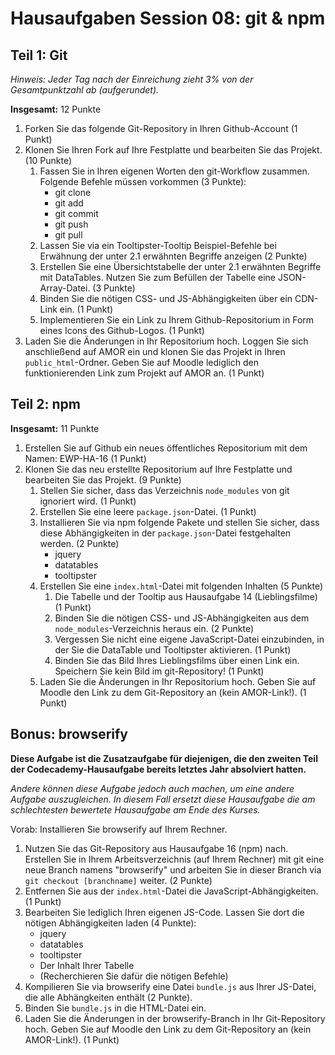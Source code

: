 # Hausaufgaben Session 08: git & npm

## Teil 1: Git

*Hinweis: Jeder Tag nach der Einreichung zieht 3% von der Gesamtpunktzahl ab
(aufgerundet).*

**Insgesamt:** 12 Punkte

1. Forken Sie das folgende Git-Repository in Ihren Github-Account (1 Punkt)
2. Klonen Sie Ihren Fork auf Ihre Festplatte und bearbeiten Sie das Projekt. (10 Punkte) 
    1. Fassen Sie in Ihren eigenen Worten den git-Workflow zusammen. Folgende Befehle müssen vorkommen (3 Punkte):
        * git clone
        * git add
        * git commit
        * git push
        * git pull
    2. Lassen Sie via ein Tooltipster-Tooltip Beispiel-Befehle bei Erwähnung der unter 2.1 erwähnten Begriffe anzeigen (2 Punkte)
    3. Erstellen Sie eine Übersichtstabelle der unter 2.1 erwähnten Begriffe mit DataTables. Nutzen Sie zum Befüllen der Tabelle eine JSON-Array-Datei. (3 Punkte)
    4. Binden Sie die nötigen CSS- und JS-Abhängigkeiten über ein CDN-Link ein. (1 Punkt) 
    5. Implementieren Sie ein Link zu Ihrem Github-Repositorium in Form eines Icons des Github-Logos. (1 Punkt)
3. Laden Sie die Änderungen in Ihr Repositorium hoch. Loggen Sie sich anschließend auf AMOR ein und klonen Sie das Projekt in Ihren ```public_html```-Ordner. Geben Sie auf Moodle lediglich den funktionierenden Link zum Projekt auf AMOR an. (1 Punkt)
    
    
## Teil 2: npm

**Insgesamt:** 11 Punkte

1. Erstellen Sie auf Github ein neues öffentliches Repositorium mit dem Namen: EWP-HA-16 (1 Punkt)
2. Klonen Sie das neu erstellte Repositorium auf Ihre Festplatte und bearbeiten Sie das Projekt. (9 Punkte)
    1. Stellen Sie sicher, dass das Verzeichnis ```node_modules``` von git ignoriert wird. (1 Punkt)
    2. Erstellen Sie eine leere ```package.json```-Datei. (1 Punkt)
    3. Installieren Sie via npm folgende Pakete und stellen Sie sicher, dass diese Abhängigkeiten in der ```package.json```-Datei festgehalten werden. (2 Punkte)
        * jquery
        * datatables
        * tooltipster
    4. Erstellen Sie eine ```index.html```-Datei mit folgenden Inhalten (5 Punkte)
        1. Die Tabelle und der Tooltip aus Hausaufgabe 14 (Lieblingsfilme) (1 Punkt)
        2. Binden Sie die nötigen CSS- und JS-Abhängigkeiten aus dem ```node_modules```-Verzeichnis heraus ein. (2 Punkte)
        3. Vergessen Sie nicht eine eigene JavaScript-Datei einzubinden, in der Sie die DataTable und Tooltipster aktivieren. (1 Punkt)
        4. Binden Sie das Bild Ihres Lieblingsfilms über einen Link ein. Speichern Sie kein Bild im git-Repository! (1 Punkt)
    5. Laden Sie die Änderungen in Ihr Repositorium hoch. Geben Sie auf Moodle den Link zu dem Git-Repository an (kein AMOR-Link!). (1 Punkt)
    
    
## Bonus: browserify 

**Diese Aufgabe ist die Zusatzaufgabe für diejenigen, die den zweiten Teil der Codecademy-Hausaufgabe bereits letztes Jahr absolviert hatten.**

*Andere können diese Aufgabe jedoch auch machen, um eine andere Aufgabe auszugleichen. In diesem Fall ersetzt diese Hausaufgabe die am schlechtesten bewertete Hausaufgabe am Ende des Kurses.*

Vorab: Installieren Sie browserify auf Ihrem Rechner.

1. Nutzen Sie das Git-Repository aus Hausaufgabe 16 (npm) nach. Erstellen Sie in Ihrem Arbeitsverzeichnis (auf Ihrem Rechner) mit git eine neue Branch namens "browserify" und arbeiten Sie in dieser Branch via ```git checkout [branchname]``` weiter. (2 Punkte)
2. Entfernen Sie aus der ```index.html```-Datei die JavaScript-Abhängigkeiten. (1 Punkt)
3. Bearbeiten Sie lediglich Ihren eigenen JS-Code. Lassen Sie dort die nötigen Abhängigkeiten laden (4 Punkte):
    * jquery
    * datatables
    * tooltipster
    * Der Inhalt Ihrer Tabelle
    * (Recherchieren Sie dafür die nötigen Befehle)
4. Kompilieren Sie via browserify eine Datei ```bundle.js``` aus Ihrer JS-Datei, die alle Abhängkeiten enthält (2 Punkte).
5. Binden Sie ```bundle.js``` in die HTML-Datei ein.
6. Laden Sie die Änderungen in der browserify-Branch in Ihr Git-Repository hoch. Geben Sie auf Moodle den Link zu dem Git-Repository an (kein AMOR-Link!). (1 Punkt)


 

